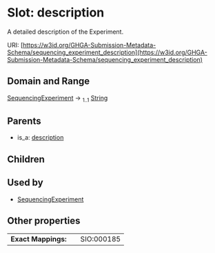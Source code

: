 
# Slot: description


A detailed description of the Experiment.

URI: [https://w3id.org/GHGA-Submission-Metadata-Schema/sequencing_experiment_description](https://w3id.org/GHGA-Submission-Metadata-Schema/sequencing_experiment_description)


## Domain and Range

[SequencingExperiment](SequencingExperiment.md) &#8594;  <sub>1..1</sub> [String](types/String.md)

## Parents

 *  is_a: [description](description.md)

## Children


## Used by

 * [SequencingExperiment](SequencingExperiment.md)

## Other properties

|  |  |  |
| --- | --- | --- |
| **Exact Mappings:** | | SIO:000185 |

